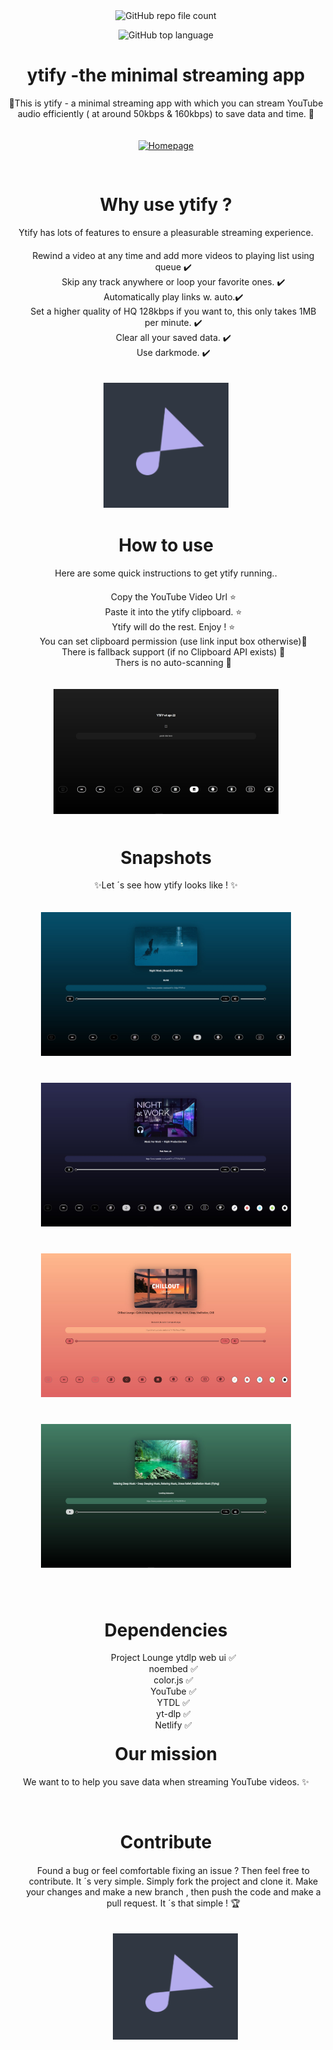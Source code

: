 <div align="center"> 
  <img src="https://img.shields.io/github/directory-file-count/n-ce/ytify" alt="GitHub repo file count"> </img>

  <img src="https://img.shields.io/github/languages/top/n-ce/ytify" alt="GitHub top language"> </img>

  <h1> ytify -the minimal streaming app</h1>

  <p> 🌟This is ytify - a minimal streaming app with which you can stream YouTube audio efficiently ( at around 50kbps & 160kbps) to save data and time. 🌟</p> <a href="https://ytify.netlify.app/">
    <img src="https://img.shields.io/badge/Check it out-00AFF0?style=for-the-badge&logo=groupme&logoColor=white" alt="Homepage" style="margin-top:20px; margin-bottom:30px "/>
  </a>

  <h1> Why use ytify ?</h1>

  <p> Ytify has lots of features to ensure a pleasurable streaming experience. </p>
 </div>

 <div align="center"> 
    <ul style="; margin-top:20px;
    list-style-type:none;" > 
       <li>Rewind a video at any time and add more videos to playing list using queue  ✔️ </li> 
       <li>Skip any track anywhere or loop your favorite ones.  ✔️</li> 
       <li> Automatically play links w. auto.✔️</li> 
       <li> Set  a higher quality of HQ 128kbps if you want to,
       this only takes 1MB per minute. ✔️ </li> 
       <li> Clear all your saved data. ✔️</li> 
       <li> Use darkmode. ✔️</li> 
    </ul> 

  <img src="Assets/maskable_icon_x192.png" width="200" height="200"  style="margin-top:20px" />
 
 
 </div>

 <div align="center" style="margin-top:40px">
   <h1>  How to use</h1>
   <p>Here are some quick instructions to get ytify running.. </p>
  </div>

 <div align="center"> 
    <ul style=" margin-top:20px;
    list-style-type:none;" > 
       <li>Copy the YouTube Video Url ⭐	</li> 
       <li> Paste it into the ytify clipboard. ⭐	 </li> 
       <li>Ytify will do the rest. Enjoy ! ⭐	 </li> 
       <li>You can set clipboard permission (use link input box
    otherwise)🌠  </li>
       <li> There is fallback support (if no Clipboard API exists) 🌠 </li>
       <li>Thers is no auto-scanning 🌠  </li>
    </ul> 

  <img src="Assets/defaultview.JPG" width="360" height="200" style="margin-top:20px
  ;" class="icon-top"
   />
 
 </div>
  
  <div align="center">
    <h1 style="margin-top:50px">Snapshots  </h1>
    <p>✨Let ´s see how ytify looks like ! ✨ </p>

  <img src="Assets/readmescreenshotone.jpg" width="400" height="230" class="imgsnap" style="margin-bottom:40px; margin-top:20px" />

  <img src="Assets/readmescreenshotsecondjpg.jpg" width="400" height="230" style="margin-bottom:40px" class="imgsnap"  />
  
  <img src="Assets/readmescreenshotthird.jpg" width="400" height="230" style="margin-bottom:40px" class="imgsnap"  />
  
  <img src="Assets/readmescreenshotforth.jpg" width="400" height="230" style="margin-bottom:40px" class="imgsnap"  />
   </div>


  <div align="center">
  <h1>Dependencies </h1>
    <ul style="list-style-type:none"> 
    <li>Project Lounge ytdlp web ui ✅</li>
    <li>noembed ✅</li>
    <li>color.js ✅</li>
    <li>YouTube ✅</li>
    <li>YTDL ✅</li>
    <li>yt-dlp ✅</li>
    <li>Netlify ✅ </li>
  
  </ul>
  
   </div>
  <div align="center">
    <h1 style="margin-top:20px"> Our mission </h1>
    <p style=""> We want to  to help you save data when streaming YouTube videos. ✨</p>
   </div>


<div align="center" style="margin-top:70px">
  <h1> Contribute</h1>
 </div>

<div align="center"> 
    <ul style=" margin-top:20px;" > 
       <p> Found a bug or feel comfortable fixing an issue ?
       Then feel free to contribute. It ´s very simple. Simply fork the project and clone it. Make your changes and make
       a new branch , then push the code and make a pull request.
       It ´s that simple ! 🏆 </p>
    </ul> 

  <img src="Assets/maskable_icon_x192.png" width="200" height="170" style="margin-top:20px; margin-left:30px;" />
 
 </div>

 


